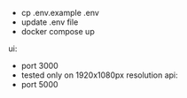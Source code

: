 * cp .env.example .env
* update .env file
* docker compose up

ui: 
* port 3000
* tested only on 1920x1080px resolution
api:
* port 5000